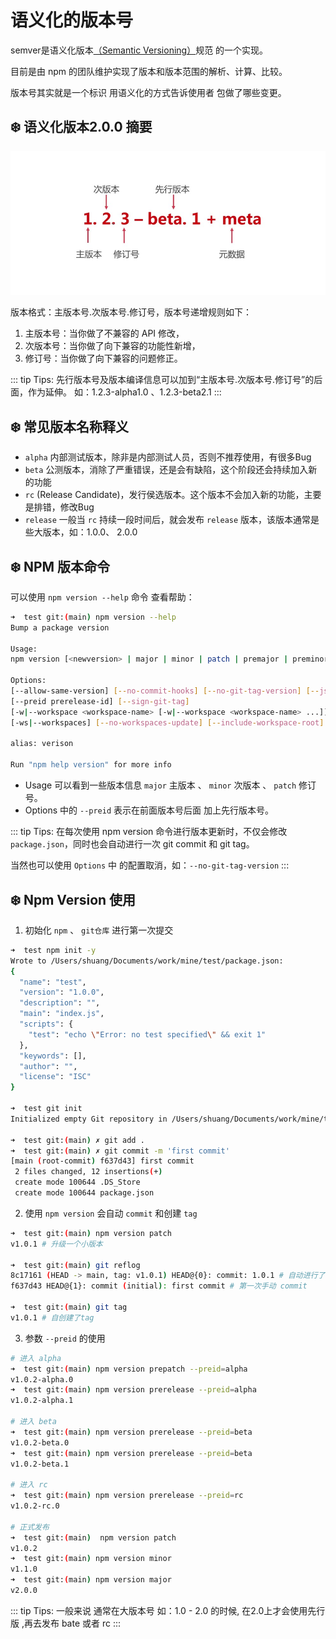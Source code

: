# 语义化的版本号

semver是语义化版本[（Semantic Versioning）](https://semver.org/)规范 的一个实现。

目前是由 npm 的团队维护实现了版本和版本范围的解析、计算、比较。

版本号其实就是一个标识 用语义化的方式告诉使用者 包做了哪些变更。


## ❄️ 语义化版本2.0.0 摘要

![](../image/2024-03-12/npm-version-1.jpg)

版本格式：主版本号.次版本号.修订号，版本号递增规则如下：
1. 主版本号：当你做了不兼容的 API 修改，
2. 次版本号：当你做了向下兼容的功能性新增，
3. 修订号：当你做了向下兼容的问题修正。

::: tip Tips:
先行版本号及版本编译信息可以加到“主版本号.次版本号.修订号”的后面，作为延伸。
如：1.2.3-alpha1.0 、1.2.3-beta2.1
:::

## ❄️ 常见版本名称释义
- `alpha` 内部测试版本，除非是内部测试人员，否则不推荐使用，有很多Bug
- `beta` 公测版本，消除了严重错误，还是会有缺陷，这个阶段还会持续加入新的功能
- `rc` (Release Candidate)，发行侯选版本。这个版本不会加入新的功能，主要是排错，修改Bug
- `release` 一般当 `rc` 持续一段时间后，就会发布 `release` 版本，该版本通常是些大版本，如：1.0.0、 2.0.0


## ❄️ NPM 版本命令

可以使用 `npm version --help` 命令 查看帮助：

``` bash
➜  test git:(main) npm version --help
Bump a package version

Usage:
npm version [<newversion> | major | minor | patch | premajor | preminor | prepatch | prerelease | from-git]

Options:
[--allow-same-version] [--no-commit-hooks] [--no-git-tag-version] [--json]
[--preid prerelease-id] [--sign-git-tag]
[-w|--workspace <workspace-name> [-w|--workspace <workspace-name> ...]]
[-ws|--workspaces] [--no-workspaces-update] [--include-workspace-root]

alias: verison

Run "npm help version" for more info
```

- Usage 可以看到一些版本信息 `major` 主版本 、 `minor` 次版本 、 `patch` 修订号。
- Options 中的 `--preid` 表示在前面版本号后面 加上先行版本号。

::: tip Tips:
在每次使用 npm version 命令进行版本更新时，不仅会修改`package.json`，同时也会自动进行一次 git commit 和 git tag。

当然也可以使用 `Options` 中 的配置取消，如：`--no-git-tag-version`
:::

## ❄️ Npm Version 使用
1. 初始化 `npm` 、 `git仓库` 进行第一次提交
``` bash
➜  test npm init -y
Wrote to /Users/shuang/Documents/work/mine/test/package.json:
{
  "name": "test",
  "version": "1.0.0",
  "description": "",
  "main": "index.js",
  "scripts": {
    "test": "echo \"Error: no test specified\" && exit 1"
  },
  "keywords": [],
  "author": "",
  "license": "ISC"
}

➜  test git init
Initialized empty Git repository in /Users/shuang/Documents/work/mine/test/.git/

➜  test git:(main) ✗ git add .
➜  test git:(main) ✗ git commit -m 'first commit'
[main (root-commit) f637d43] first commit
 2 files changed, 12 insertions(+)
 create mode 100644 .DS_Store
 create mode 100644 package.json
```

2. 使用 `npm version` 会自动 `commit` 和创建 `tag`
``` bash
➜  test git:(main) npm version patch
v1.0.1 # 升级一个小版本

➜  test git:(main) git reflog
8c17161 (HEAD -> main, tag: v1.0.1) HEAD@{0}: commit: 1.0.1 # 自动进行了commit
f637d43 HEAD@{1}: commit (initial): first commit # 第一次手动 commit

➜  test git:(main) git tag
v1.0.1 # 自创建了tag
```

3. 参数 `--preid` 的使用
``` bash
# 进入 alpha
➜  test git:(main) npm version prepatch --preid=alpha
v1.0.2-alpha.0
➜  test git:(main) npm version prerelease --preid=alpha
v1.0.2-alpha.1

# 进入 beta
➜  test git:(main) npm version prerelease --preid=beta
v1.0.2-beta.0
➜  test git:(main) npm version prerelease --preid=beta
v1.0.2-beta.1

# 进入 rc
➜  test git:(main) npm version prerelease --preid=rc
v1.0.2-rc.0

# 正式发布
➜  test git:(main)  npm version patch
v1.0.2
➜  test git:(main) npm version minor
v1.1.0
➜  test git:(main) npm version major
v2.0.0
```

::: tip Tips:
一般来说 通常在大版本号 如：1.0 - 2.0 的时候, 在2.0上才会使用先行版 ,再去发布 bate 或者 rc
:::
